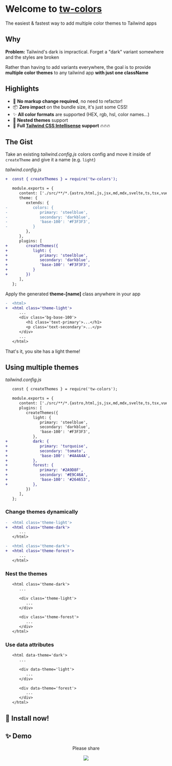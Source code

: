 # Welcome to [tw-colors](https://github.com/L-Blondy/tw-colors)

The easiest & fastest way to add multiple color themes to Tailwind apps

## Why

**Problem:**
Tailwind's dark is impractical. Forget a "dark" variant somewhere and the styles are broken

Rather than having to add variants everywhere, the goal is to provide **multiple color themes** to any tailwind app **with just one className**

## Highlights

* 🚀 **No markup change required**, no need to refactor!
* 📦 **Zero impact** on the bundle size, it's just some CSS!
* ✨ **All color formats** are supported (HEX, rgb, hsl, color names...)
* 🤩 **Nested themes** support
* 💫 **Full [Tailwind CSS Intellisense][tailwind-intellisense-url] support** 🔥🔥🔥
 

## The Gist

Take an existing *tailwind.config.js* colors config and move it inside of `createTheme` and give it a name (e.g. `light`)

*tailwind.config.js*
```diff
+  const { createThemes } = require('tw-colors');

   module.exports = {
      content: ['./src/**/*.{astro,html,js,jsx,md,mdx,svelte,ts,tsx,vue}'],
      theme: {
         extends: {
-           colors: {
-              primary: 'steelblue',
-              secondary: 'darkblue',
-              'base-100': '#F3F3F3',
-           }
         },
      },
      plugins: [
+        createThemes({
+           light: { 
+              primary: 'steelblue',
+              secondary: 'darkblue',
+              'base-100': '#F3F3F3',
+           }
+        })
      ],
   };

```

Apply the generated **theme-[name]** class anywhere in your app

```diff
-  <html>
+  <html class='theme-light'>
      ...
      <div class='bg-base-100'>
         <h1 class='text-primary'>...</h1>
         <p class='text-secondary'>...</p>
      </div>
      ...
   </html>
```

That's it, you site has a light theme!

## Using multiple themes

*tailwind.config.js*
```diff
   const { createThemes } = require('tw-colors');

   module.exports = {
      content: ['./src/**/*.{astro,html,js,jsx,md,mdx,svelte,ts,tsx,vue}'],
      plugins: [
         createThemes({
            light: { 
               primary: 'steelblue',
               secondary: 'darkblue',
               'base-100': '#F3F3F3',
            },
+           dark: { 
+              primary: 'turquoise',
+              secondary: 'tomato',
+              'base-100': '#4A4A4A',
+           },
+           forest: { 
+              primary: '#2A9D8F',
+              secondary: '#E9C46A',
+              'base-100': '#264653',
+           },
         })
      ],
   };
```

### Change themes dynamically

```diff
-  <html class='theme-light'>
+  <html class='theme-dark'>
      ...
   </html>
```

```diff
-  <html class='theme-dark'>
+  <html class='theme-forest'>
      ...
   </html>
```

### Nest the themes

```diff
   <html class='theme-dark'>
      ...

      <div class='theme-light'>
         ...
      </div>

      <div class='theme-forest'>
         ...
      </div>
   </html>
```

### Use data attributes 

```diff
   <html data-theme='dark'>
      ...

      <div data-theme='light'>
         ...
      </div>

      <div data-theme='forest'>
         ...
      </div>
   </html>
```

## 📀 Install now!

## ✨ Demo

<div align="center">

Please share

[![][tweet]][tweet-url]

</div >

[tweet]: https://img.shields.io/twitter/url?style=social&url=https%3A%2F%2Fgithub.com%2Fsaadeghi%2Fdaisyui
[tweet-url]: https://twitter.com/intent/tweet?text=tw-colors%0ATailwind%20color%20themes%20made%20easy!%0AURL_TO_GITHUB
[daisyui-url]: https://daisyui.com/
[tailwind-intellisense-url]: https://marketplace.visualstudio.com/items?itemName=bradlc.vscode-tailwindcss
